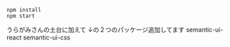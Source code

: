 ```console
npm install
npm start
```

うらがみさんの土台に加えて
↓の２つのパッケージ追加してます
semantic-ui-react
semantic-ui-css